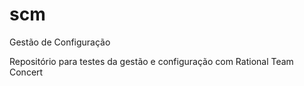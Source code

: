 scm
===

Gestão de Configuração

Repositório para testes da gestão e configuração com Rational Team Concert
